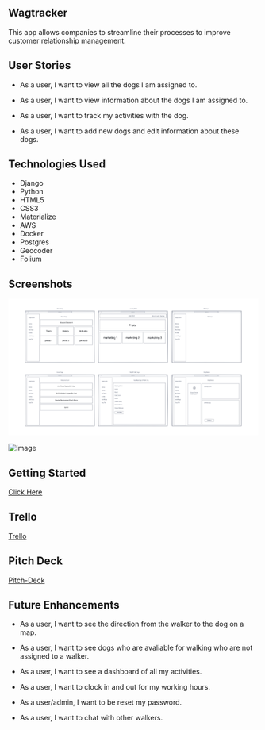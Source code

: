 ## Wagtracker

This app allows companies to streamline their processes to improve customer relationship management. 

## User Stories 

- As a user, I want to view all the dogs I am assigned to.

- As a user, I want to view information about the dogs I am assigned to.

- As a user, I want to track my activities with the dog. 

- As a user, I want to add new dogs and edit information about these dogs.

## Technologies Used

- Django 
- Python
- HTML5
- CSS3
- Materialize
- AWS
- Docker
- Postgres
- Geocoder
- Folium

## Screenshots

![alt text](main_app/images/wireframe.png)

![image](https://user-images.githubusercontent.com/30585039/195999902-89b9a474-08ab-4089-887e-56780ef3eb5c.png)


## Getting Started

[Click Here](https://wagtracker.herokuapp.com/)

## Trello

[Trello](https://trello.com/b/tUW99s8N/wagtracker)

## Pitch Deck

[Pitch-Deck](https://docs.google.com/presentation/d/15bK9PHujylshrNctUZRR9L4fhBNe_1IYaZlNfjWn2nU/edit#slide=id.p)

## Future Enhancements 

- As a user, I want to see the direction from the walker to the dog on a map. 

- As a user, I want to see dogs who are avaliable for walking who are not assigned to a walker. 

- As a user, I want to see a dashboard of all my activities.

- As a user, I want to clock in and out for my working hours.

- As a user/admin, I want to be reset my password. 

- As a user, I want to chat with other walkers.
